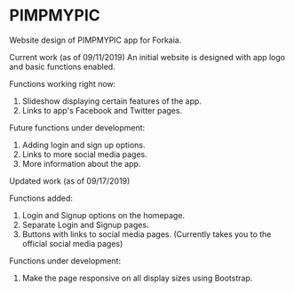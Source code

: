 # PIMPMYPIC
Website design of PIMPMYPIC app for Forkaia.

Current work (as of 09/11/2019)
An initial website is designed with app logo and basic functions enabled.

Functions working right now:
1. Slideshow displaying certain features of the app.
2. Links to app's Facebook and Twitter pages.

Future functions under development:
1. Adding login and sign up options.
2. Links to more social media pages.
3. More information about the app.

Updated work (as of 09/17/2019)

Functions added:
1. Login and Signup options on the homepage.
2. Separate Login and Signup pages.
3. Buttons with links to social media pages. (Currently takes you to the official social media pages)

Functions under development:
1. Make the page responsive on all display sizes using Bootstrap.

